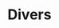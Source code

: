 ---
role: "Full Stack Developer, Coach & Consultant"
title: "Divers"
description: "Supporting FE development in projects for external customers in energy & insurance"
startDate: "2017-01-01"
endDate: "2017-03-31"
highlightTech: ["javascript", "polymer"]
tech: ["git", "docker", "lighthouse", "web-components"]
---